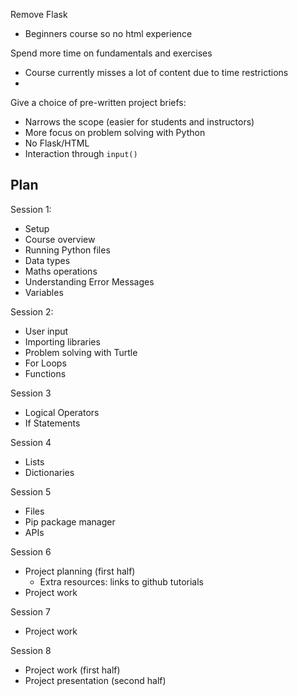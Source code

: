 Remove Flask
- Beginners course so no html experience

Spend more time on fundamentals and exercises
- Course currently misses a lot of content due to time restrictions
- 

Give a choice of pre-written project briefs:
- Narrows the scope (easier for students and instructors)
- More focus on problem solving with Python
- No Flask/HTML
- Interaction through `input()`

## Plan

Session 1:
- Setup
- Course overview
- Running Python files
- Data types
- Maths operations
- Understanding Error Messages
- Variables

Session 2:
- User input
- Importing libraries
- Problem solving with Turtle
- For Loops
- Functions

Session 3
- Logical Operators
- If Statements

Session 4
- Lists
- Dictionaries

Session 5
- Files
- Pip package manager
- APIs

Session 6
- Project planning (first half)
  - Extra resources: links to github tutorials
- Project work

Session 7
- Project work

Session 8
- Project work (first half)
- Project presentation (second half)
